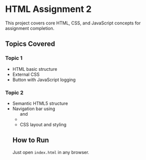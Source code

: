 # HTML Assignment 2

This project covers core HTML, CSS, and JavaScript concepts for assignment completion.

## Topics Covered

### Topic 1
- HTML basic structure
- External CSS
- Button with JavaScript logging

### Topic 2
- Semantic HTML5 structure
- Navigation bar using <ul> and <li>
- CSS layout and styling

## How to Run
Just open `index.html` in any browser.
